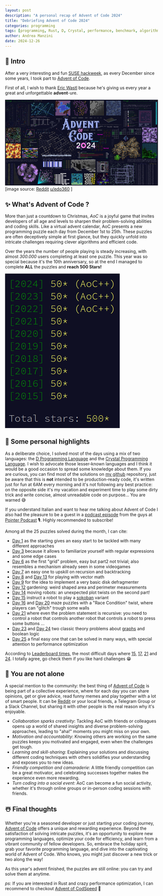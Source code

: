 ```yaml
---
layout: post
description: "A personal recap of Advent of Code 2024"
title: "Debriefing Advent of Code 2024"
categories: programming
tags: [programming, Rust, D, Crystal, performance, benchmark, algorithms]
author: Andrea Manzini
date: 2024-12-26
---
```


## 🎄 Intro 

After a very interesting and fun [SUSE hackweek](https://hackweek.opensuse.org/24/projects/hack-on-rich-terminal-user-interfaces), as every December since some years, I took part to [Advent of Code](https://adventofcode.com/).

First of all, I wish to thank [Eric Wastl](https://was.tl/) because he's giving us every year a great and unforgettable **advent**-ure.

![aoc_picture](/img/aoc2024.jpeg)
[image source: [Reddit](https://www.reddit.com/r/adventofcode/) [u/edo360](https://www.reddit.com/user/edo360/) ]

## ✨ What's Advent of Code ?

More than just a countdown to Christmas, *AoC* is a joyful game that invites developers of all age and levels to sharpen their problem-solving abilities and coding skills. Like a virtual advent calendar, AoC presents a new programming puzzle each day from December 1st to 25th. These puzzles are often deceptively simple at first glance, but they quickly unfold into intricate challenges requiring clever algorithms and efficient code.

Over the years the number of people playing is steady increasing, with almost *300.000* users completing  at least one puzzle.
This year was so special because it's the 10th anniversary, so at the end I managed to complete **ALL** the puzzles and **reach 500 Stars!**

![500_stars](/img/aoc2024_stars.png)

## 🎁 Some personal highlights

As a deliberate choice, I solved most of the days using a mix of two languages: the [D Programming Language](https://dlang.org/) and the [Crystal Programming Language](https://crystal-lang.org/). 
I wish to advocate those lesser-known languages and I think it would be a good occasion to spread some knowledge about them. If you are curious, you can find most of the solutions on [my github](https://github.com/ilmanzo/advent_of_code/tree/master/2024) repository, just be aware that this is **not** intended to be production-ready code, it's written just for fun at 6AM every morning and it's not following any best practice: on the opposite side it's my vacation and experiment time to play some dirty trick and write concise, almost unreadable code on purpose... You are warned 😅

If you understand Italian and want to hear me talking about Advent of Code I also had the pleasure to be a guest in a [podcast episode](https://pointerpodcast.it/p/pointer234-advent-of-code-grandmaster-con-andrea-manzini/) from the guys at [Pointer Podcast](https://pointerpodcast.it/) 🎙️. Highly recommended to subscribe!

Among all the 25 puzzles solved during the month, I can cite:

- [Day 1](https://adventofcode.com/2024/day/1) as the starting gives an easy start to be tackled with many different approaches
- [Day 3](https://adventofcode.com/2024/day/3) because it allows to familiarize yourself with regular expressions and some edge cases
- [Day 6](https://adventofcode.com/2024/day/6) as the first "grid" problem, easy but part2 not trivial; also resembles a mechanism already seen in some videogames
- [Day 7](https://adventofcode.com/2024/day/7) an easy one to upskill on recursion and backtracking
- [Day 8](https://adventofcode.com/2024/day/8) and [Day 13](https://adventofcode.com/2024/day/13) for playing with vector math 
- [Day 9](https://adventofcode.com/2024/day/9) for the idea to implement a very basic disk defragmenter 
- [Day 12](https://adventofcode.com/2024/day/12) gardening: weird shaped area and perimeter measurements 
- [Day 14](https://adventofcode.com/2024/day/14) moving robots: an unexpected plot twists on the second part!
- [Day 15](https://adventofcode.com/2024/day/15) instruct a robot to play a [sokoban](https://en.wikipedia.org/wiki/Sokoban) variant
- [Day 16](https://adventofcode.com/2024/day/16) and [Day 20](https://adventofcode.com/2024/day/20) maze puzzles with a "Race Condition" twist, where players can "glitch" trough some walls
- [Day 21](https://adventofcode.com/2024/day/21) where even the problem statement is recursive: you need to control a robot that controls another robot that controls a robot to press some buttons ... 
- [Day 23](https://adventofcode.com/2024/day/23) and [Day 24](https://adventofcode.com/2024/day/24) two classic theory problems about [graphs](https://en.wikipedia.org/wiki/Bron%E2%80%93Kerbosch_algorithm) and boolean logic
- [Day 25](https://adventofcode.com/2024/day/25) a final easy one that can be solved in many ways, with special attention to performance optimization

According to [Leaderboard times](https://aoc.xhyrom.dev/), the most difficult days where [15](https://adventofcode.com/2024/day/15), [17](https://adventofcode.com/2024/day/17), [21](https://adventofcode.com/2024/day/21) and [24](https://adventofcode.com/2024/day/24). I totally agree, go check them if you like hard challenges 😁 

## 🎅 You are not alone 
A special mention to the community: the best thing of [Advent of Code](https://adventofcode.com/) is being part of a collective experience, where for each day you can share opinions, get or give advice, read funny memes and play together with a lot of smart people. It can be [Reddit](https://www.reddit.com/r/adventofcode) or your local friends, a Telegram Group or a Slack Channel, but sharing it with other people is the real reason why it's enjoyable.

- *Collaboration sparks creativity*: Tackling AoC with friends or colleagues opens up a world of shared insights and diverse problem-solving approaches, leading to "aha!" moments you might miss on your own.
- *Motivation and accountability*: Knowing others are working on the same puzzles keeps you motivated and engaged, even when the challenges get tough.
- *Learning and skill-sharing*: Explaining your solutions and discussing different coding techniques with others solidifies your understanding and exposes you to new ideas.
- *Friendly competition and camaraderie*: A little friendly competition can be a great motivator, and celebrating successes together makes the experience even more rewarding.
- *Turn coding into a social event*: AoC can become a fun social activity, whether it's through online groups or in-person coding sessions with friends.

## ☃️ Final thoughts

Whether you're a seasoned developer or just starting your coding journey, [Advent of Code](https://adventofcode.com/) offers a unique and rewarding experience. Beyond the satisfaction of solving intricate puzzles, it's an opportunity to explore new programming languages, optimize your code for efficiency, and learn from a vibrant community of fellow developers.  So, embrace the holiday spirit, grab your favorite programming language, and dive into the captivating world of Advent of Code.  Who knows, you might just discover a new trick or two along the way!

As this year's advent finished, the puzzles are still online: you can try and solve them at anytime.

*ps:*
If you are interested in Rust and crazy performance optimization, I can recommend to checkout [Advent of CodSpeed](https://codspeed.io/advent) 🐇 
